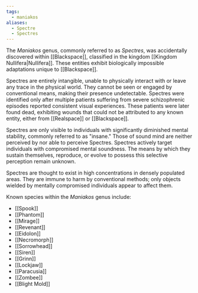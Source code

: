 ```yaml
---
tags:
  - maniakos
aliases:
  - Spectre
  - Spectres
---
```

The *Maniakos* genus, commonly referred to as *Spectres*, was accidentally discovered within [[Blackspace]], classified in the kingdom [[Kingdom Nullifera|Nullifera]]. These entities exhibit biologically impossible adaptations unique to [[Blackspace]]. 

Spectres are entirely intangible, unable to physically interact with or leave any trace in the physical world. They cannot be seen or engaged by conventional means, making their presence undetectable. Spectres were identified only after multiple patients suffering from severe schizophrenic episodes reported consistent visual experiences. These patients were later found dead, exhibiting wounds that could not be attributed to any known entity, either from [[Realspace]] or [[Blackspace]].

Spectres are only visible to individuals with significantly diminished mental stability, commonly referred to as "insane." Those of sound mind are neither perceived by nor able to perceive Spectres. Spectres actively target individuals with compromised mental soundness. The means by which they sustain themselves, reproduce, or evolve to possess this selective perception remain unknown.

Spectres are thought to exist in high concentrations in densely populated areas. They are immune to harm by conventional methods; only objects wielded by mentally compromised individuals appear to affect them.

 Known species within the *Maniakos* genus include:
- [[Spook]]
- [[Phantom]]
- [[Mirage]]
- [[Revenant]]
- [[Eidolon]] 
- [[Necromorph]]
- [[Sorrowhead]] 
- [[Siren]]
- [[Grinn]]
- [[Lockjaw]]
- [[Paracusia]]
- [[Zombee]]
- [[Blight Mold]]